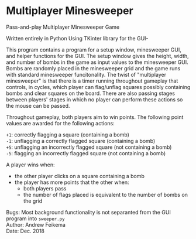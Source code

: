 # Multiplayer Minesweeper
Pass-and-play Multiplayer Minesweeper Game

Written entirely in Python Using TKinter library for the GUI-

This program contains a program for a setup window, minesweeper GUI, and helper functions for the GUI. The setup window gives the height, width, and number of bombs in the game as input values to the minesweeper GUI. Bombs are randomly placed in the minesweeper grid and the game runs with standard minesweeper funcitonality. The twist of "multiplayer minesweeper" is that there is a timer running throughout gameplay that controls, in cycles, which player can flag/unflag squares possibly containing bombs and clear squares on the board. There are also passing stages between players' stages in which no player can perform these actions so the mouse can be passed.

Throughout gameplay, both players aim to win points. The following point values are awarded for the following actions:

`+1`: correctly flagging a square (containing a bomb) \
`-1`: unflagging a correctly flagged square (containing a bomb) \
`+5`: unflagging an incorrectly flagged square (not containing a bomb) \
`-5`: flagging an incorrectly flagged square (not containing a bomb)
  
A player wins when:
- the other player clicks on a square containing a bomb
- the player has more points that the other when:
  - both players pass
  - the number of flags placed is equivalent to the number of bombs on the grid

Bugs: Most background functionality is not separanted from the GUI program into `sweeper.py` \
Author: Andrew Feikema \
Date: Dec. 2018
